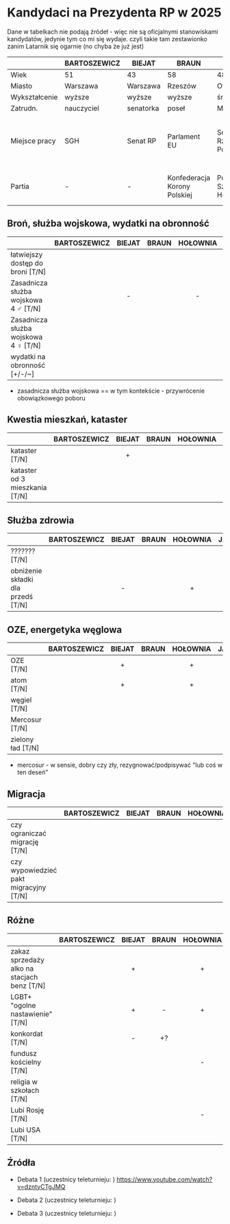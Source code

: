<style>
  .container-lg {
    max-width: none !important;
    margin-right: 0 !important;
    margin-left: 0 !important;
  }
</style>

# Kandydaci na Prezydenta RP w 2025

Dane w tabelkach nie podają źródeł - więc nie są oficjalnymi stanowiskami kandydatów, jedynie tym co mi się wydaje.
czyli takie tam zestawionko zanim Latarnik się ogarnie (no chyba że już jest)


|               | BARTOSZEWICZ | BIEJAT    | BRAUN                        | HOŁOWNIA                       | JAKUBIAK                       | MACIAK           | MENTZEN                              | NAWROCKI | SENYSZYN                   | STANOWSKI                                         | TRZASKOWSKI              | WOCH                                        | ZANDBERG |
|---------------|--------------|-----------|------------------------------|--------------------------------|--------------------------------|------------------|--------------------------------------|----------|----------------------------|---------------------------------------------------|--------------------------|---------------------------------------------|----------|
| Wiek          | 51           | 43        | 58                           | 48                             | 66                             | 54               | 38                                   | 42       | 76                         | 42                                                | 53                       | 46                                          |          |
| Miasto        | Warszawa     | Warszawa  | Rzeszów                      | Otwock                         | Warszawa                       | Włocławek        | Toruń                                | Gdańsk   | Warszawa                   | Wilcza Góra                                       | Warszawa                 | Kąkolewnica                                 |          |
| Wykształcenie | wyższe       | wyższe    | wyższe                       | średnie                        | średnie                        | średnie          | wyższe                               | wyższe   | wyższe                     | średnie                                           | wyższe                   | wyższe                                      |          |
| Zatrudn.      | nauczyciel   | senatorka | poseł                        | Marszałek                      | polityk                        | dziennikarz      | doradca                              | urzędnik | dziennikarz                | dziennikarz                                       | pracownik                | prawnik                                     |          |
| Miejsce pracy | SGH          | Senat RP  | Parlament EU                 | Sejm Rzeczypospolitej Polskiej | Sejm Rzeczypospolitej Polskiej | Portal Włocławek | Kancelaria Mentzen sp. z o.o.        | IPN      | Tygodnik "Fakty po Mitach" | Kanał Zero S.A., ul. Wołoska 22A, 02-675 Warszawa | Urząd m.st. Warszawy     | KRP S.A.                                    |          |
| Partia        | -            | -         | Konfederacja Korony Polskiej | Polska 2050 Szymona Hołowni    | Federacja dla Rzeczypospolitej | -                | Konfederacja Wolność i Niepodległość | -        | -                          | -                                                 | Platforma Obywatelska RP | Bezpartyjni Samorządowcy - Łączy nas Polska |          |


## Broń, służba wojskowa, wydatki na obronność

|                                      | BARTOSZEWICZ | BIEJAT | BRAUN | HOŁOWNIA | JAKUBIAK | MACIAK | MENTZEN | NAWROCKI | SENYSZYN | STANOWSKI | TRZASKOWSKI | WOCH | ZANDBERG |
|--------------------------------------|:------------:|:------:|:-----:|:--------:|:--------:|:------:|:-------:|:--------:|:--------:|:---------:|:-----------:|:----:|:--------:|
| łatwiejszy dostęp do broni     [T/N] |              |        |       |          |          |        |         |          |          |           |             |      |          |
| Zasadnicza służba wojskowa 4 ♂ [T/N] |              |   -    |       |    -     |    +     |   -    |         |    -     |    -     |     -     |      -      |      |          |
| Zasadnicza służba wojskowa 4 ♀ [T/N] |              |        |       |          |   (+?)   |        |         |          |          |           |             |      |          |
| wydatki na obronność [+/-/~]         |              |        |       |          |          |        |         |          |          |           |             |      |          |

* zasadnicza służba wojskowa == w tym kontekście - przywrócenie obowiązkowego poboru

## Kwestia mieszkań, kataster

|                                | BARTOSZEWICZ | BIEJAT | BRAUN | HOŁOWNIA | JAKUBIAK | MACIAK | MENTZEN | NAWROCKI | SENYSZYN | STANOWSKI | TRZASKOWSKI | WOCH | ZANDBERG |
|--------------------------------|:------------:|:------:|:-----:|:--------:|:--------:|:------:|:-------:|:--------:|:--------:|:---------:|:-----------:|:----:|:--------:|
| kataster [T/N]                 |              |   +    |       |          |          |        |         |          |          |           |             |      |          |
| kataster od 3 mieszkania [T/N] |              |        |       |          |          |        |         |          |          |           |             |      |          |

## Służba zdrowia

|                                    | BARTOSZEWICZ | BIEJAT | BRAUN | HOŁOWNIA | JAKUBIAK | MACIAK | MENTZEN | NAWROCKI | SENYSZYN | STANOWSKI | TRZASKOWSKI | WOCH | ZANDBERG |
|------------------------------------|:------------:|:------:|:-----:|:--------:|:--------:|:------:|:-------:|:--------:|:--------:|:---------:|:-----------:|:----:|:--------:|
| ??????? [T/N]                      |              |        |       |          |          |        |         |          |          |           |             |      |          |
| obniżenie składki dla przedś [T/N] |              |   -    |       |    +     |     +    |        |         |          |    -     |           |    +        |      |          |


## OZE, energetyka węglowa

|                   | BARTOSZEWICZ | BIEJAT | BRAUN | HOŁOWNIA | JAKUBIAK | MACIAK | MENTZEN | NAWROCKI | SENYSZYN | STANOWSKI | TRZASKOWSKI | WOCH | ZANDBERG |
|-------------------|:------------:|:------:|:-----:|:--------:|:--------:|:------:|:-------:|:--------:|:--------:|:---------:|:-----------:|:----:|:--------:|
| OZE [T/N]         |              |   +    |       |    +     |          |   -    |         |    +     |          |           |             |      |          |
| atom [T/N]        |              |   +    |       |    +     |          |        |         |    +     |          |           |      +      |      |          |
| węgiel [T/N]      |              |        |       |          |    +     |        |         |    +     |          |           |             |      |          |
| Mercosur [T/N]    |              |        |       |          |          |        |         |    -     |          |           |      -      |      |          |
| zielony ład [T/N] |              |        |       |          |          |        |         |    -     |          |           |             |      |          |

* mercosur - w sensie, dobry czy zły, rezygnować/podpisywać "lub coś w ten deseń"

## Migracja

|                                        | BARTOSZEWICZ | BIEJAT | BRAUN | HOŁOWNIA | JAKUBIAK | MACIAK | MENTZEN | NAWROCKI | SENYSZYN | STANOWSKI | TRZASKOWSKI | WOCH | ZANDBERG |
|----------------------------------------|:------------:|:------:|:-----:|:--------:|:--------:|:------:|:-------:|:--------:|:--------:|:---------:|:-----------:|:----:|:--------:|
| czy ograniczać migrację [T/N]          |              |        |       |          |    +     |        |         |    +     |          |           |             |      |          |
| czy wypowiedzieć pakt migracyjny [T/N] |              |        |       |          |          |        |         |    +     |          |           |             |      |          |


## Różne

|                                             | BARTOSZEWICZ | BIEJAT | BRAUN | HOŁOWNIA | JAKUBIAK | MACIAK | MENTZEN | NAWROCKI | SENYSZYN | STANOWSKI | TRZASKOWSKI | WOCH | ZANDBERG |
|---------------------------------------------|:------------:|:------:|:-----:|:--------:|:--------:|:------:|:-------:|:--------:|:--------:|:---------:|:-----------:|:----:|:--------:|
| zakaz sprzedaży alko na stacjach benz [T/N] |              |   +    |       |    +     |          |        |         |    -     |          |     -     |      -      |      |          |
| LGBT+ "ogolne nastawienie" [T/N]            |              |   +    |   -   |    +     |          |        |         |    -     |          |           |             |      |          |
| konkordat    [T/N]                          |              |   -    |  +?   |          |          |        |         |    +     |          |           |             |      |          |
| fundusz kościelny    [T/N]                  |              |        |       |    -     |          |        |         |    +     |          |           |             |      |          |
| religia w szkołach [T/N]                    |              |        |       |          |          |        |         |    +     |          |           |             |      |          |
| Lubi Rosję [T/N]                            |              |        |       |    -     |          |   +    |         |          |          |           |             |      |          |
| Lubi USA [T/N]                              |              |        |       |          |          |        |         |          |          |           |             |      |          |


## Źródła

- Debata 1 (uczestnicy teleturnieju: )
https://www.youtube.com/watch?v=dzntyCTgJMQ

- Debata 2 (uczestnicy teleturnieju: )

- Debata 3 (uczestnicy teleturnieju: )


